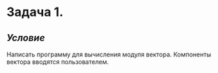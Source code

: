 # **Задача 1.**


## *Условие*

Написать программу для вычисления модуля вектора. Компоненты вектора вводятся пользователем.
